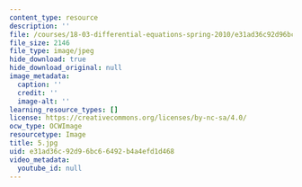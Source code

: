 ```yaml
---
content_type: resource
description: ''
file: /courses/18-03-differential-equations-spring-2010/e31ad36c92d96bc66492b4a4efd1d468_5.jpg
file_size: 2146
file_type: image/jpeg
hide_download: true
hide_download_original: null
image_metadata:
  caption: ''
  credit: ''
  image-alt: ''
learning_resource_types: []
license: https://creativecommons.org/licenses/by-nc-sa/4.0/
ocw_type: OCWImage
resourcetype: Image
title: 5.jpg
uid: e31ad36c-92d9-6bc6-6492-b4a4efd1d468
video_metadata:
  youtube_id: null
---
```


